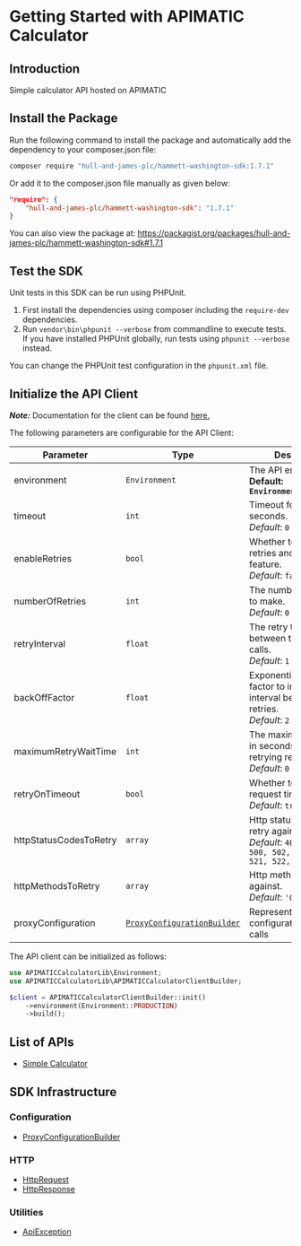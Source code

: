 
# Getting Started with APIMATIC Calculator

## Introduction

Simple calculator API hosted on APIMATIC

## Install the Package

Run the following command to install the package and automatically add the dependency to your composer.json file:

```bash
composer require "hull-and-james-plc/hammett-washington-sdk:1.7.1"
```

Or add it to the composer.json file manually as given below:

```json
"require": {
    "hull-and-james-plc/hammett-washington-sdk": "1.7.1"
}
```

You can also view the package at:
https://packagist.org/packages/hull-and-james-plc/hammett-washington-sdk#1.7.1

## Test the SDK

Unit tests in this SDK can be run using PHPUnit.

1. First install the dependencies using composer including the `require-dev` dependencies.
2. Run `vendor\bin\phpunit --verbose` from commandline to execute tests. If you have installed PHPUnit globally, run tests using `phpunit --verbose` instead.

You can change the PHPUnit test configuration in the `phpunit.xml` file.

## Initialize the API Client

**_Note:_** Documentation for the client can be found [here.](https://www.github.com/ZahraN444/hammett-washington-php-sdk/tree/1.7.1/doc/client.md)

The following parameters are configurable for the API Client:

| Parameter | Type | Description |
|  --- | --- | --- |
| environment | `Environment` | The API environment. <br> **Default: `Environment.PRODUCTION`** |
| timeout | `int` | Timeout for API calls in seconds.<br>*Default*: `0` |
| enableRetries | `bool` | Whether to enable retries and backoff feature.<br>*Default*: `false` |
| numberOfRetries | `int` | The number of retries to make.<br>*Default*: `0` |
| retryInterval | `float` | The retry time interval between the endpoint calls.<br>*Default*: `1` |
| backOffFactor | `float` | Exponential backoff factor to increase interval between retries.<br>*Default*: `2` |
| maximumRetryWaitTime | `int` | The maximum wait time in seconds for overall retrying requests.<br>*Default*: `0` |
| retryOnTimeout | `bool` | Whether to retry on request timeout.<br>*Default*: `true` |
| httpStatusCodesToRetry | `array` | Http status codes to retry against.<br>*Default*: `408, 413, 429, 500, 502, 503, 504, 521, 522, 524` |
| httpMethodsToRetry | `array` | Http methods to retry against.<br>*Default*: `'GET', 'PUT'` |
| proxyConfiguration | [`ProxyConfigurationBuilder`](https://www.github.com/ZahraN444/hammett-washington-php-sdk/tree/1.7.1/doc/proxy-configuration-builder.md) | Represents the proxy configurations for API calls |

The API client can be initialized as follows:

```php
use APIMATICCalculatorLib\Environment;
use APIMATICCalculatorLib\APIMATICCalculatorClientBuilder;

$client = APIMATICCalculatorClientBuilder::init()
    ->environment(Environment::PRODUCTION)
    ->build();
```

## List of APIs

* [Simple Calculator](https://www.github.com/ZahraN444/hammett-washington-php-sdk/tree/1.7.1/doc/controllers/simple-calculator.md)

## SDK Infrastructure

### Configuration

* [ProxyConfigurationBuilder](https://www.github.com/ZahraN444/hammett-washington-php-sdk/tree/1.7.1/doc/proxy-configuration-builder.md)

### HTTP

* [HttpRequest](https://www.github.com/ZahraN444/hammett-washington-php-sdk/tree/1.7.1/doc/http-request.md)
* [HttpResponse](https://www.github.com/ZahraN444/hammett-washington-php-sdk/tree/1.7.1/doc/http-response.md)

### Utilities

* [ApiException](https://www.github.com/ZahraN444/hammett-washington-php-sdk/tree/1.7.1/doc/api-exception.md)

